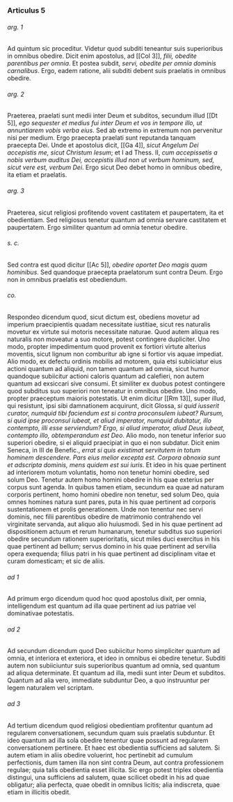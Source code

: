 ### Articulus 5

###### arg. 1
Ad quintum sic proceditur. Videtur quod subditi teneantur suis superioribus in omnibus obedire. Dicit enim apostolus, ad [[Col 3]], *filii, obedite parentibus per omnia*. Et postea subdit, *servi, obedite per omnia dominis carnalibus*. Ergo, eadem ratione, alii subditi debent suis praelatis in omnibus obedire.

###### arg. 2
Praeterea, praelati sunt medii inter Deum et subditos, secundum illud [[Dt 5]], *ego sequester et medius fui inter Deum et vos in tempore illo, ut annuntiarem vobis verba eius*. Sed ab extremo in extremum non pervenitur nisi per medium. Ergo praecepta praelati sunt reputanda tanquam praecepta Dei. Unde et apostolus dicit, [[Ga 4]], *sicut Angelum Dei accepistis me, sicut Christum Iesum*; et I ad Thess. II, *cum accepissetis a nobis verbum auditus Dei, accepistis illud non ut verbum hominum, sed, sicut vere est, verbum Dei*. Ergo sicut Deo debet homo in omnibus obedire, ita etiam et praelatis.

###### arg. 3
Praeterea, sicut religiosi profitendo vovent castitatem et paupertatem, ita et obedientiam. Sed religiosus tenetur quantum ad omnia servare castitatem et paupertatem. Ergo similiter quantum ad omnia tenetur obedire.

###### s. c.
Sed contra est quod dicitur [[Ac 5]], *obedire oportet Deo magis quam hominibus*. Sed quandoque praecepta praelatorum sunt contra Deum. Ergo non in omnibus praelatis est obediendum.

###### co.
Respondeo dicendum quod, sicut dictum est, obediens movetur ad imperium praecipientis quadam necessitate iustitiae, sicut res naturalis movetur ex virtute sui motoris necessitate naturae. Quod autem aliqua res naturalis non moveatur a suo motore, potest contingere dupliciter. Uno modo, propter impedimentum quod provenit ex fortiori virtute alterius moventis, sicut lignum non comburitur ab igne si fortior vis aquae impediat. Alio modo, ex defectu ordinis mobilis ad motorem, quia etsi subiiciatur eius actioni quantum ad aliquid, non tamen quantum ad omnia, sicut humor quandoque subiicitur actioni caloris quantum ad calefieri, non autem quantum ad exsiccari sive consumi. Et similiter ex duobus potest contingere quod subditus suo superiori non teneatur in omnibus obedire. Uno modo, propter praeceptum maioris potestatis. Ut enim dicitur [[Rm 13]], super illud, qui resistunt, ipsi sibi damnationem acquirunt, dicit Glossa, *si quid iusserit curator, numquid tibi faciendum est si contra proconsulem iubeat? Rursum, si quid ipse proconsul iubeat, et aliud imperator, numquid dubitatur, illo contempto, illi esse serviendum? Ergo, si aliud imperator, aliud Deus iubeat, contempto illo, obtemperandum est Deo*. Alio modo, non tenetur inferior suo superiori obedire, si ei aliquid praecipiat in quo ei non subdatur. Dicit enim Seneca, in III de Benefic., *errat si quis existimat servitutem in totum hominem descendere. Pars eius melior excepta est. Corpora obnoxia sunt et adscripta dominis, mens quidem est sui iuris*. Et ideo in his quae pertinent ad interiorem motum voluntatis, homo non tenetur homini obedire, sed solum Deo. Tenetur autem homo homini obedire in his quae exterius per corpus sunt agenda. In quibus tamen etiam, secundum ea quae ad naturam corporis pertinent, homo homini obedire non tenetur, sed solum Deo, quia omnes homines natura sunt pares, puta in his quae pertinent ad corporis sustentationem et prolis generationem. Unde non tenentur nec servi dominis, nec filii parentibus obedire de matrimonio contrahendo vel virginitate servanda, aut aliquo alio huiusmodi. Sed in his quae pertinent ad dispositionem actuum et rerum humanarum, tenetur subditus suo superiori obedire secundum rationem superioritatis, sicut miles duci exercitus in his quae pertinent ad bellum; servus domino in his quae pertinent ad servilia opera exequenda; filius patri in his quae pertinent ad disciplinam vitae et curam domesticam; et sic de aliis.

###### ad 1
Ad primum ergo dicendum quod hoc quod apostolus dixit, per omnia, intelligendum est quantum ad illa quae pertinent ad ius patriae vel dominativae potestatis.

###### ad 2
Ad secundum dicendum quod Deo subiicitur homo simpliciter quantum ad omnia, et interiora et exteriora, et ideo in omnibus ei obedire tenetur. Subditi autem non subiiciuntur suis superioribus quantum ad omnia, sed quantum ad aliqua determinate. Et quantum ad illa, medii sunt inter Deum et subditos. Quantum ad alia vero, immediate subduntur Deo, a quo instruuntur per legem naturalem vel scriptam.

###### ad 3
Ad tertium dicendum quod religiosi obedientiam profitentur quantum ad regularem conversationem, secundum quam suis praelatis subduntur. Et ideo quantum ad illa sola obedire tenentur quae possunt ad regularem conversationem pertinere. Et haec est obedientia sufficiens ad salutem. Si autem etiam in aliis obedire voluerint, hoc pertinebit ad cumulum perfectionis, dum tamen illa non sint contra Deum, aut contra professionem regulae; quia talis obedientia esset illicita. Sic ergo potest triplex obedientia distingui, una sufficiens ad salutem, quae scilicet obedit in his ad quae obligatur; alia perfecta, quae obedit in omnibus licitis; alia indiscreta, quae etiam in illicitis obedit.

